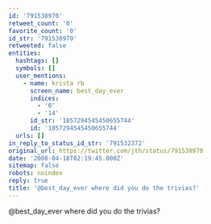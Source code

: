 ```yaml
---
id: '791538970'
retweet_count: '0'
favorite_count: '0'
id_str: '791538970'
retweeted: false
entities:
  hashtags: []
  symbols: []
  user_mentions:
    - name: krista rb
      screen_name: best_day_ever
      indices:
        - '0'
        - '14'
      id_str: '1857294545450655744'
      id: '1857294545450655744'
  urls: []
in_reply_to_status_id_str: '791532372'
original_url: https://twitter.com/jth/status/791538970
date: '2008-04-18T02:19:45.000Z'
sitemap: false
robots: noindex
reply: true
title: '@best_day_ever where did you do the trivias?'
---
```


@best_day_ever where did you do the trivias?